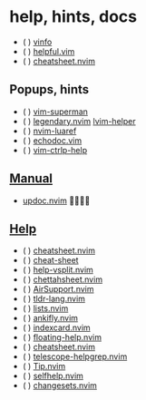 # help, hints, docs

* ( ) [vinfo](https://github.com/alx741/vinfo)
* ( ) [helpful.vim](https://github.com/tweekmonster/helpful.vim)
* ( ) [cheatsheet.nvim](https://github.com/doctorfree/cheatsheet.nvim)

## Popups, hints

* ( ) [vim-superman](https://github.com/z1mm32m4n/vim-superman)
* ( ) [legendary.nvim](https://github.com/mrjones2014/legendary.nvim)
   [lvim-helper](https://github.com/lvim-tech/lvim-helper)
* ( ) [nvim-luaref](https://github.com/milisims/nvim-luaref)
* ( ) [echodoc.vim](https://github.com/Shougo/echodoc.vim)
* ( ) [vim-ctrlp-help](https://github.com/SpaceVim/vim-ctrlp-help)

## [Manual](https://yutkat.github.io/my-neovim-pluginlist/#manual)

* [updoc.nvim](https://github.com/loganswartz/updoc.nvim)   

## [Help](https://yutkat.github.io/my-neovim-pluginlist/#help)

* ( ) [cheatsheet.nvim](https://github.com/sudormrfbin/cheatsheet.nvim)
* ( ) [cheat-sheet](https://github.com/Djancyp/cheat-sheet)
* ( ) [help-vsplit.nvim](https://github.com/anuvyklack/help-vsplit.nvim)
* ( ) [chettahsheet.nvim](https://github.com/loadfms/chettahsheet.nvim)
* ( ) [AirSupport.nvim](https://github.com/yagiziskirik/AirSupport.nvim)
* ( ) [tldr-lang.nvim](https://github.com/roobert/tldr-lang.nvim)
* ( ) [lists.nvim](https://github.com/Sc4ramouche/lists.nvim)
* ( ) [ankifly.nvim](https://github.com/rolf-stargate/ankifly.nvim)
* ( ) [indexcard.nvim](https://github.com/tobb10001/indexcard.nvim)
* ( ) [floating-help.nvim](https://github.com/Tyler-Barham/floating-help.nvim)
* ( ) [cheatsheet.nvim](https://github.com/riodelphino/cheatsheet.nvim)
* ( ) [telescope-helpgrep.nvim](https://github.com/catgoose/telescope-helpgrep.nvim)
* ( ) [Tip.nvim](https://github.com/TobinPalmer/Tip.nvim)
* ( ) [selfhelp.nvim](https://github.com/jtubbenhauer/selfhelp.nvim)
* ( ) [changesets.nvim](https://github.com/bennypowers/changesets.nvim)
